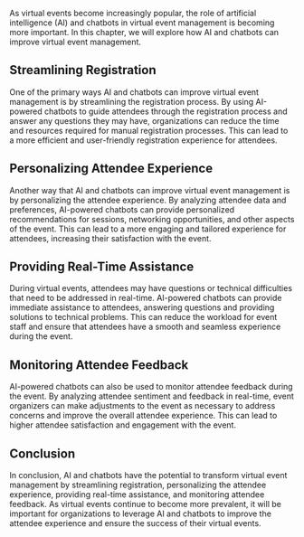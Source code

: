 
As virtual events become increasingly popular, the role of artificial intelligence (AI) and chatbots in virtual event management is becoming more important. In this chapter, we will explore how AI and chatbots can improve virtual event management.

Streamlining Registration
-------------------------

One of the primary ways AI and chatbots can improve virtual event management is by streamlining the registration process. By using AI-powered chatbots to guide attendees through the registration process and answer any questions they may have, organizations can reduce the time and resources required for manual registration processes. This can lead to a more efficient and user-friendly registration experience for attendees.

Personalizing Attendee Experience
---------------------------------

Another way that AI and chatbots can improve virtual event management is by personalizing the attendee experience. By analyzing attendee data and preferences, AI-powered chatbots can provide personalized recommendations for sessions, networking opportunities, and other aspects of the event. This can lead to a more engaging and tailored experience for attendees, increasing their satisfaction with the event.

Providing Real-Time Assistance
------------------------------

During virtual events, attendees may have questions or technical difficulties that need to be addressed in real-time. AI-powered chatbots can provide immediate assistance to attendees, answering questions and providing solutions to technical problems. This can reduce the workload for event staff and ensure that attendees have a smooth and seamless experience during the event.

Monitoring Attendee Feedback
----------------------------

AI-powered chatbots can also be used to monitor attendee feedback during the event. By analyzing attendee sentiment and feedback in real-time, event organizers can make adjustments to the event as necessary to address concerns and improve the overall attendee experience. This can lead to higher attendee satisfaction and engagement with the event.

Conclusion
----------

In conclusion, AI and chatbots have the potential to transform virtual event management by streamlining registration, personalizing the attendee experience, providing real-time assistance, and monitoring attendee feedback. As virtual events continue to become more prevalent, it will be important for organizations to leverage AI and chatbots to improve the attendee experience and ensure the success of their virtual events.
